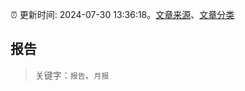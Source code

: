 :alarm_clock: 更新时间: 2024-07-30 13:36:18。[文章来源](/README.md)、[文章分类](/TAGS.md)

## 报告


> 关键字：`报告`、`月报`



